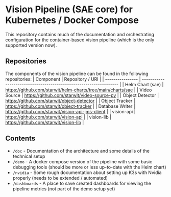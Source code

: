 # Vision Pipeline (SAE core) for Kubernetes / Docker Compose
This repository contains much of the documentation and orchestrating configuration for the container-based vision pipeline (which is the only supported version now).

## Repositories
The components of the vision pipeline can be found in the following repositories:
| Component        | Repository / URI                                                   |
| ---------------- | ------------------------------------------------------------------ | 
| Helm Chart (sae) | https://github.com/starwit/helm-charts/tree/main/charts/sae        | 
| Video Source     | https://github.com/starwit/video-source-py                         |
| Object Detector  | https://github.com/starwit/object-detector                         |
| Object Tracker   | https://github.com/starwit/object-tracker                          |
| Database Writer  | https://github.com/starwit/vision-api-jms-client                   |
| vision-api       | https://github.com/starwit/vision-api                              |
| vision-lib       | https://github.com/starwit/vision-lib                              |

## Contents
- `/doc` - Documentation of the architecture and some details of the technical setup
- `/demo` - A docker compose version of the pipeline with some basic debugging tools (should be more or less up-to-date with the Helm chart)
- `/nvidia` - Some rough documentation about setting up K3s with Nvidia properly (needs to be extended / automated)
- `/dashboards` - A place to save created dashboards for viewing the pipeline metrics (not part of the demo setup yet)